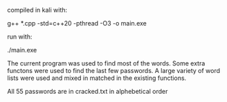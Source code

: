 compiled in kali with:

g++ \*.cpp -std=c++20 -pthread -O3 -o main.exe

run with:

./main.exe

The current program was used to find most of the words. Some extra functons were used to find the last few passwords. A large variety of word lists were used and mixed in matched in the existing functions.

All 55 passwords are in cracked.txt in alphebetical order
